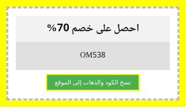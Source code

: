 
<!DOCTYPE html> <html lang="ar" dir="rtl"> <head> <meta charset="utf-8"> <meta name="viewport" content="width=device-width, initial-scale=1.0"> <link rel="stylesheet" href="https://unpkg.com/mvp.css"> <link rel="stylesheet" href="https://fonts.googleapis.com/earlyaccess/notonaskharabic.css"> <title>كود خصم</title> <style> html, body { font-family: 'Noto Naskh Arabic'; margin: 10px 20px; background-color: yellow; } .coupon { border: 5px dashed #bbb; width: 80%; margin: 0 auto; max-width: 600px; background-color: white; text-align: center; position: relative; padding: 20px; } .coupon h1 { margin: 0; padding: 10px; background-color: #f2f2f2; } .code { padding: 20px; font-size: 20px; background-color: #e0e0e0; margin-bottom: 10px; } .copy-btn { padding: 10px 20px; background-color: #4CAF50; color: white; border: none; cursor: pointer; font-size: 16px; border: 3px solid yellow; } .copy-btn:hover { background-color: #45a049; } </style> </head> <body> <div class="coupon"> <h1>احصل على خصم 70%</h1> <div class="code" id="couponCode">OM538</div> <button class="copy-btn" onclick="copyAndRedirect()">نسخ الكود والذهاب إلى الموقع</button> </div> <script> function copyAndRedirect() { var code = document.getElementById("couponCode").innerText; navigator.clipboard.writeText(code).then(function() { alert('تم نسخ الكود: ' + code); window.location.href = "https://www.noon.com/egypt-en/11-11-singles-day-sale-offers"; }, function(err) { console.error('فشل النسخ: ', err); }); } </script> </body> </html> 

